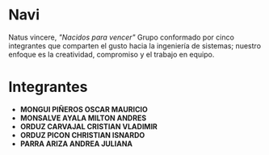# Navi
Natus vincere, *"Nacidos para vencer"*
Grupo conformado por cinco integrantes que comparten el gusto hacia la ingeniería de sistemas; nuestro enfoque es la creatividad, compromiso y el trabajo en equipo. 

# Integrantes
- **MONGUI PIÑEROS OSCAR MAURICIO**
- **MONSALVE AYALA MILTON ANDRES**
- **ORDUZ CARVAJAL CRISTIAN VLADIMIR**
- **ORDUZ PICON CHRISTIAN ISNARDO**
- **PARRA ARIZA ANDREA JULIANA**

